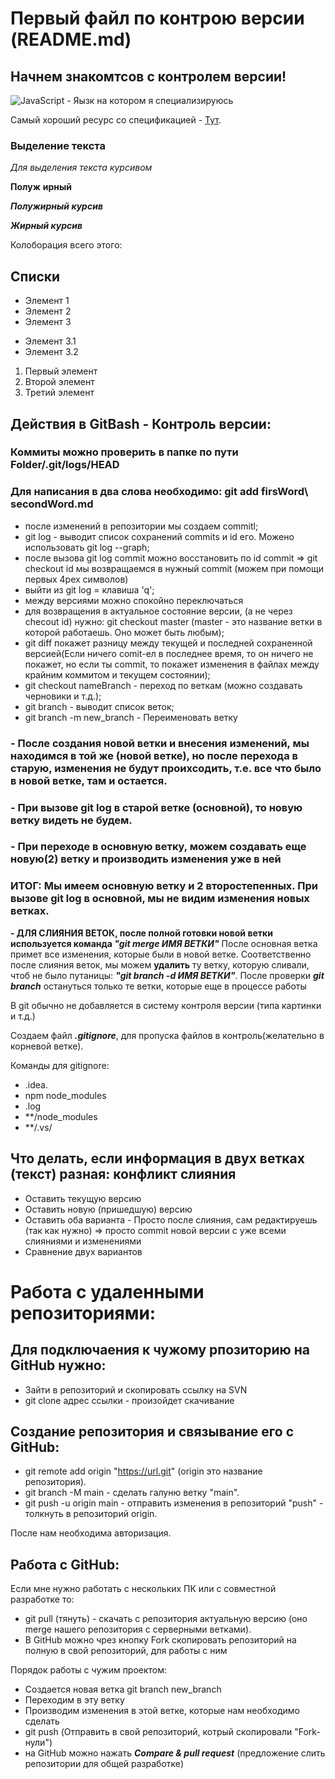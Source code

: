 # Первый файл по контрою версии (README.md)
## Начнем знакомтсов с контролем версии!

![JavaScript](./JS.png) - 
  Яызк на котором я специализируюсь

  Самый хороший ресурс со спецификацией - [Тут](https://es5.javascript.ru/index.html).


### Выделение текста
*Для выделения* _текста курсивом_

**Полуж** __ирный__

_**Полужирный курсив**_

***Жирный курсив***

Колоборация всего этого: 

## Списки 

* Элемент 1
* Элемент 2
* Элемент 3
+ Элемент 3.1
+ Элемент 3.2

1. Первый элемент
2. Второй элемент
3. Третий элемент




## Действия в GitBash - Контроль версии: ##
### Коммиты можно проверить в папке по пути Folder/.git/logs/HEAD ###
### Для написания в два слова необходимо: git add firsWord\ secondWord.md ###
- после изменений в репозитории мы создаем commitl;
- git log - выводит список сохранений commits и id его. Можено использовать git log --graph;
- после вызова git log commit можно восстановить по id commit => git checkout id мы возвращаемся в нужный commit (можем при помощи первых 4рех символов)
- выйти из git log = клавиша 'q';
- между версиями можно спокойно переключаться
- для возвращения в актуальное состояние версии, (а не через checout id) нужно: git checkout master (master - это название ветки в которой работаешь. Оно может быть любым);
- git diff покажет разницу между текущей и последней сохраненной версией(Если ничего comit-ел в последнее время, то он ничего не покажет, но если ты commit, то покажет изменения в файлах между крайним коммитом и текущем состоянии);
- git checkout nameBranch - переход по веткам (можно создавать черновики и т.д.);
- git branch - выводит список веток;
- git branch -m new_branch - Переименовать ветку

### - После создания новой ветки и внесения изменений, мы находимся в той же (новой ветке), но после перехода в старую, изменения не будут проихсодить, т.е. все что было в новой ветке, там и остается. ###
### - При вызове git log в старой ветке (основной), то новую ветку видеть не будем. ###
### - При переходе в основную ветку, можем создавать еще новую(2) ветку и производить изменения уже в ней ###
### ИТОГ: Мы имеем основную ветку и 2 второстепенных. При вызове git log в основной, мы не видим изменения новых ветках. ###

**- ДЛЯ СЛИЯНИЯ ВЕТОК, после полной готовки новой ветки используется команда _"git merge ИМЯ ВЕТКИ"_**
После основная ветка примет все изменения, которые были в новой ветке. Соответственно после слияния веток, мы можем **удалить** ту ветку, которую сливали, чтоб не было путаницы: ***"git branch -d ИМЯ ВЕТКИ"***. После проверки ***git branch*** остануться только те ветки, которые еще в процессе работы

В git обычно не добавляется в систему контроля версии (типа картинки и т.д.)

Создаем файл ***.gitignore***, для пропуска файлов в контроль(желательно в корневой ветке). 

Команды для gitignore:
 - .idea.
 - npm node_modules
 - .log
 - **/node_modules
 - **/.vs/


## Что делать, если информация в двух ветках (текст) разная: конфликт слияния ##
- Оставить текущую версию
- Оставить новую (пришедшую) версию
- Оставить оба варианта - Просто после слияния, сам редактируешь (так как нужно) => просто commit новой версии с уже всеми слияниями и изменениями
- Сравнение двух вариантов

# Работа с удаленными репозиториями:

## Для подключаения к чужому рпозиторию на GitHub нужно: ##
  - Зайти в репозиторий и скопировать ссылку на SVN
  - git clone адрес ссылки - произойдет скачивание 

## Создание репозитория и связывание его с GitHub: ##
  - git remote add origin "https://url.git" (origin это название репозитория).
  - git branch -M main - сделать галуню ветку "main".
  - git push -u origin main - отправить изменения в репозиторий  "push" - толкнуть в репозиторий origin.

  После нам необходима авторизация.
  
## Работа с GitHub: ##
Если мне нужно работать с нескольких ПК или с совместной разработке то:

- git pull (тянуть) - скачать с репозитория актуальную версию (оно merge нашего репозитория с серверными ветками).
- В GitHub можно чрез кнопку Fork скопировать репозиторий на полную в свой репозиторий, для работы с ним

Порядок работы с чужим проектом:
- Создается новая ветка git branch new_branch
- Переходим в эту ветку
- Производим изменения в этой ветке, которые нам необходимо сделать
- git push (Отправить в свой репозиторий, котрый скопировали "Fork-нули")
- на GitHub можно нажать ***Compare & pull request*** (предложение слить репозитории для общей разработке)
